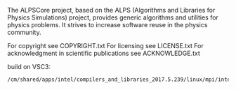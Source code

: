 The ALPSCore project, based on the ALPS (Algorithms and Libraries for Physics Simulations) project, provides generic algorithms and utilities for physics problems. It strives to increase software reuse in the physics community.

For copyright see COPYRIGHT.txt
For licensing see LICENSE.txt
For acknowledgment in scientific publications see ACKNOWLEDGE.txt

build on VSC3:
```
/cm/shared/apps/intel/compilers_and_libraries_2017.5.239/linux/mpi/intel64/bin/mpicxx
```
